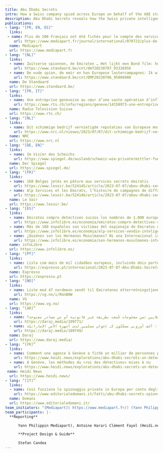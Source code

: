 ```yaml
---
title: Abu Dhabi Secrets
intro: How a Swiss company spied across Europe on behalf of the UAE state.
description: Abu Dhabi Secrets reveals how the Swiss private intelligence company Alp Services has been contracted by the UAE government to spy on citizens of 18 countries in Europe and beyond. Alp Services has sent to the UAE intelligence services the names of more than 1000 individuals and 400 organizations in 18 European countries, labelling them as part of the Muslim Brotherhood network in Europe.
publications:
- lang: "[FR, EN, ES]"
  links:
 - name: Plus de 200 Français ont été fichés pour le compte des services secrets des Émirats arabes unis
    url: https://www.mediapart.fr/journal/international/070723/plus-de-200-francais-ont-ete-fiches-pour-le-compte-des-services-secrets-des-emirats-arabes-unis
  name: Mediapart
  url: https://www.mediapart.fr
- lang: "[NL]"
  links:
  - name: Zwitserse spionnen, de Emiraten … Het lijkt een Bond film: hoe bekende Belgen onterecht op de watchlist van de emirs kwamen
    url: https://www.standaard.be/cnt/dmf20230707_93326956
  - name: De oude spion, de emir en hun Europese lastercampagnes: Ik wilde naar Genève rijden om hen allemaal te vermoorden
    url: https://www.standaard.be/cnt/DMF20230706_95804908
  name: De Standaard
  url: https://www.standaard.be/
- lang: "[FR, IT]"
  links:
  - name: Une entreprise genevoise au cœur d’une vaste opération d’influence des Emirats arabes unis
    url: https://www.rts.ch/info/regions/geneve/14158973-une-entreprise-genevoise-au-cur-dune-vaste-operation-dinfluence-des-emirats-arabes-unis.html
  name: Radio Television Suisse
  url: https://www.rts.ch/
- lang: "[NL]"
  links:
  - name: Dit schimmige bedrijf vernietigde reputaties van Europese moslims
    url: https://www.nrc.nl/nieuws/2023/07/07/dit-schimmige-bedrijf-vernietigde-met-succes-de-reputaties-van-europese-moslims-a4169074
  name: NRC
  url: https://www.nrc.nl
- lang: "[DE, EN]"
  links:
  - name: Im Visier des Scheichs
    url: https://www.spiegel.de/ausland/schweiz-wie-privatermittler-fuer-die-vereinigten-arabischen-emirate-in-europa-politik-beeinflussten-a-a23274f9-2a23-4216-97f6-9438021f3232?d=1688724147&sara_ecid=app_upd_xDl6zCyJhGEY9I3axx5s5LM6z4xunp&sara_ref=re-so-app-sh
  name: Der Spiegel
  url: https://www.spiegel.de/
- lang: "[FR]"
  links:
  - name: 160 Belges jetés en pâture aux services secrets émiratis
    url: https://www.lesoir.be/524145/article/2023-07-07/abou-dhabi-secrets-160-belges-jetes-en-pature-aux-services-secrets-emiratis
  - name: Alp Services et les Emirats, l’histoire de campagnes de diffamation à plusieurs millions
    url: https://www.lesoir.be/524146/article/2023-07-07/abou-dhabi-secrets-alp-services-et-les-emirats-lhistoire-de-campagnes-de  
  name: Le Soir
  url: https://www.lesoir.be/  
- lang: "[ES]"
  links:
  - name: Emiratos compro detectives suizos los nombres de 1.000 europeos senalados sin pruebas como islamistas radicales
    url: https://www.infolibre.es/economia/emiratos-compro-detectives-suizos-nombres-1-000-europeos-senalados-pruebas-islamistas-radicales_1_1542621.html
  - name: Más de 160 españoles son víctimas del espionaje de Emiratos en busca de extremistas islámicos
    url: https://www.infolibre.es/economia/alp-services-vendio-inteligencia-emiratos-nombres-162-espanoles-asociados-pruebas-hermanos-musulmanes_1_1541592.html
  - name: ¿Quiénes son los Hermanos Musulmanes? Ni una Internacional islámica ni la semilla del yihadismo
    url: https://www.infolibre.es/economia/son-hermanos-musulmanes-internacional-islamica-semilla-yihadismo_1_1541041.html
  name: infoLibre
  url: https://www.infolibre.es/
- lang: "[PT]"
  links:
  - name: Lista com mais de mil cidadãos europeus, incluindo dois portugueses, foi entregue aos serviços secretos dos EAU
    url: https://expresso.pt/internacional/2023-07-07-Abu-Dhabi-Secrets-lista-com-mais-de-mil-cidadaos-europeus-incluindo-dois-portugueses-foi-entregue-aos-servicos-secretos-dos-EAU-8cc34b06
  name: Expresso
  url: https://expresso.pt
- lang: "[NO]"
  links:
  - name: Liste med 47 nordmenn sendt til Emiratenes etterretningstjeneste
    url: https://vg.no/i/RGnB0W
  name: VG
  url: https://www.vg.no/
- lang: “[AR]”
  links:
  - name: كيف دفعت أبو ظبي الملايين ثمن معلومات جُمعت بطريقة غير قانونية أو من مصادر مفتوحة؟
    url: https://daraj.media/109771/
  - name: أسرار أبو ظبي : ألف أوروبي مسجّلون كـ إخوان مسلمين لدى أجهزة الأمن الإماراتيّة
    url: https://daraj.media/109749/
  name: Daraj
  url: https://www.daraj.media/
- lang: “[FR]”
  links:
  - name: Comment une agence à Genève a fiché un millier de personnes pour les services secrets émiratis
    url: https://www.heidi.news/explorations/abu-dhabi-secrets-un-detective-genevois-au-service-des-emirats/comment-une-agence-a-geneve-a-fiche-un-millier-de-personnes-pour-les-services-secrets-emiratis
  - name: A Genève, les méthodes du «roi des détectives» mises à nu
    url: https://www.heidi.news/explorations/abu-dhabi-secrets-un-detective-genevois-au-service-des-emirats/a-geneve-les-methodes-du-roi-des-detectives-mises-a-nu-exclusif
 name: Heidi News
  url: https://www.heidi.news/
- lang: “[IT]”
  links:
  - name: Così funziona lo spionaggio privato in Europa per conto degli Emirati
    url: https://www.editorialedomani.it/fatti/abu-dhabi-secrets-spionaggio-privato-emirati-kisjunx6
  name: Domani
  url: https://www.editorialedomani.it/
team_initiators: "[Mediapart]( https://www.mediapart.fr/) (Yann Philippin)."
team_participants: |-
  **Reporting**

      Yann Philippin Mediapart), Antoine Harari Clément Fayol (Heidi.news), Kasper Goethals and Nikolas Vanhecke (De Standaard), Marc Menichini(Radio Television Suisse), Micael Pereira (Expresso), Stefano Vergine (Domani), Louis Coulart (Le Soir),  Muriel Kalisch, Monika Bolliger, Rafael Buschmann, Nicola Naber, Sven Becker (DER SPIEGEL), Begona Ramirez (infoLibre), Hazem Al-Amin and Ammar Al-Mamoun (Daraj), Natalia M. (EIC).

      **Project Design & Guide**

      Stefan Candea
---
```

